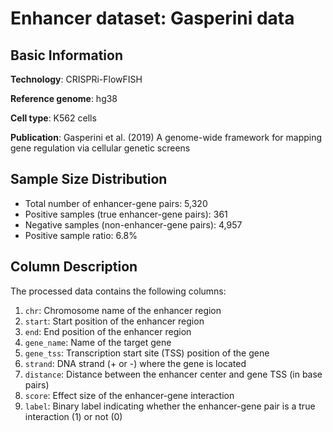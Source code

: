 # Enhancer dataset: Gasperini data

## Basic Information

**Technology**: CRISPRi-FlowFISH

**Reference genome**: hg38

**Cell type**: K562 cells

**Publication**: Gasperini et al. (2019) A genome-wide framework for mapping gene regulation via cellular genetic screens

## Sample Size Distribution

- Total number of enhancer-gene pairs: 5,320
- Positive samples (true enhancer-gene pairs): 361
- Negative samples (non-enhancer-gene pairs): 4,957
- Positive sample ratio: 6.8%

## Column Description

The processed data contains the following columns:

1. `chr`: Chromosome name of the enhancer region
2. `start`: Start position of the enhancer region
3. `end`: End position of the enhancer region
4. `gene_name`: Name of the target gene
5. `gene_tss`: Transcription start site (TSS) position of the gene
6. `strand`: DNA strand (+ or -) where the gene is located
7. `distance`: Distance between the enhancer center and gene TSS (in base pairs)
8. `score`: Effect size of the enhancer-gene interaction
9. `label`: Binary label indicating whether the enhancer-gene pair is a true interaction (1) or not (0)



